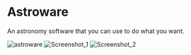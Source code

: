 # Astroware
An astronomy software that you can use to do what you want.

![astroware](https://user-images.githubusercontent.com/32225687/58634404-9a44a600-82c1-11e9-9c98-4e69bf95bb83.jpg)
![Screenshot_1](https://user-images.githubusercontent.com/32225687/58634406-9a44a600-82c1-11e9-952b-0cd90e59e682.png)
![Screenshot_2](https://user-images.githubusercontent.com/32225687/58634407-9a44a600-82c1-11e9-8031-64083742fa01.png)

